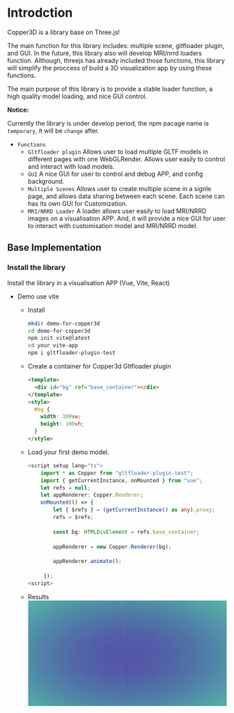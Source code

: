 # Introdction

Copper3D is a library base on Three.js!

The main function for this library includes: multiple scene, gltfloader plugin, and GUI. In the future, this library also will develop MRI/nrrd loaders function. Although, threejs has already included those functions, this library will simplify the proccess of build a 3D visualization app by using these functions.

The main purpose of this library is to provide a stable loader function, a high quality model loading, and nice GUI control.

**Notice:**

Currently the library is under develop period, the npm pacage name is `temporary`, it will be `change` after.

- `Functions`
  - `Gltfloader plugin`
    Allows user to load multiple GLTF models in different pages with one WebGLRender.
    Allows user easily to control and interact with load models.
  - `GUI`
    A nice GUI for user to control and debug APP, and config background.
  - `Multiple Scenes`
    Allows user to create multiple scene in a signle page, and allows data sharing between each scene.
    Each scene can has its own GUI for Customization.
  - `MRI/NRRD Loader`
    A loader allows user easily to load MRI/NRRD images on a visualisation APP. And, it will provide a nice GUI for user to interact with customisation model and MRI/NRRD model.

## Base Implementation

### Install the library

Install the library in a visualisation APP (Vue, Vite, React)

- Demo use vite

  - Install

    ```bash
    mkdir demo-for-copper3d
    cd demo-for-copper3d
    npm init vite@latest
    cd your vite-app
    npm i gltfloader-plugin-test
    ```

  - Create a container for Copper3d Gltfloader plugin

    ```html
    <template>
      <div id="bg" ref="base_container"></div>
    </template>
    <style>
      #bg {
        width: 100vw;
        height: 100vh;
      }
    </style>
    ```

  - Load your first demo model.

    ```ts
    <script setup lang="ts">
        import * as Copper from "gltfloader-plugin-test";
        import { getCurrentInstance, onMounted } from "vue";
        let refs = null;
        let appRenderer: Copper.Renderer;
        onMounted(() => {
            let { $refs } = (getCurrentInstance() as any).proxy;
            refs = $refs;

            const bg: HTMLDivElement = refs.base_container;

            appRenderer = new Copper.Renderer(bg);

            appRenderer.animate();

         });
    <script>
    ```

  - Results
    ![results](../_static/images/intro_01.jpg)
